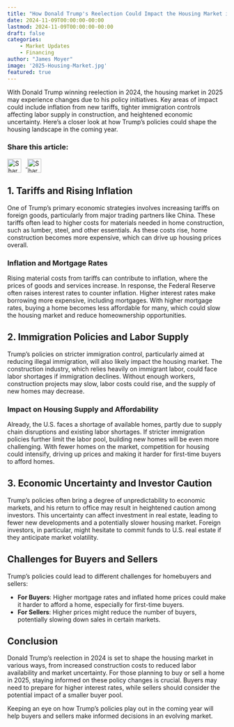 ```yaml
---
title: "How Donald Trump's Reelection Could Impact the Housing Market in 2025"
date: 2024-11-09T00:00:00-00:00
lastmod: 2024-11-09T00:00:00-00:00
draft: false
categories:
    - Market Updates
    - Financing
author: "James Moyer"
image: '2025-Housing-Market.jpg'
featured: true
---
```


With Donald Trump winning reelection in 2024, the housing market in 2025 may experience changes due to his policy initiatives. Key areas of impact could include inflation from new tariffs, tighter immigration controls affecting labor supply in construction, and heightened economic uncertainty. Here’s a closer look at how Trump’s policies could shape the housing landscape in the coming year.

<!-- Social Share Buttons -->
<div style="margin-top: 20px;">
    <h3>Share this article:</h3>
    <a href="https://www.facebook.com/sharer/sharer.php?u={{ .Permalink }}" target="_blank">
        <img src="https://cdn-icons-png.flaticon.com/512/145/145802.png" alt="Share on Facebook" width="32" height="32" style="vertical-align: middle; margin-right: 10px;">
    </a>
    <a href="https://www.linkedin.com/shareArticle?mini=true&url={{ .Permalink }}&title={{ .Title }}" target="_blank">
        <img src="https://cdn-icons-png.flaticon.com/512/145/145807.png" alt="Share on LinkedIn" width="32" height="32" style="vertical-align: middle;">
    </a>
</div>

## 1. Tariffs and Rising Inflation

One of Trump’s primary economic strategies involves increasing tariffs on foreign goods, particularly from major trading partners like China. These tariffs often lead to higher costs for materials needed in home construction, such as lumber, steel, and other essentials. As these costs rise, home construction becomes more expensive, which can drive up housing prices overall.

### Inflation and Mortgage Rates
Rising material costs from tariffs can contribute to inflation, where the prices of goods and services increase. In response, the Federal Reserve often raises interest rates to counter inflation. Higher interest rates make borrowing more expensive, including mortgages. With higher mortgage rates, buying a home becomes less affordable for many, which could slow the housing market and reduce homeownership opportunities.

## 2. Immigration Policies and Labor Supply

Trump’s policies on stricter immigration control, particularly aimed at reducing illegal immigration, will also likely impact the housing market. The construction industry, which relies heavily on immigrant labor, could face labor shortages if immigration declines. Without enough workers, construction projects may slow, labor costs could rise, and the supply of new homes may decrease. 

### Impact on Housing Supply and Affordability
Already, the U.S. faces a shortage of available homes, partly due to supply chain disruptions and existing labor shortages. If stricter immigration policies further limit the labor pool, building new homes will be even more challenging. With fewer homes on the market, competition for housing could intensify, driving up prices and making it harder for first-time buyers to afford homes.

## 3. Economic Uncertainty and Investor Caution

Trump’s policies often bring a degree of unpredictability to economic markets, and his return to office may result in heightened caution among investors. This uncertainty can affect investment in real estate, leading to fewer new developments and a potentially slower housing market. Foreign investors, in particular, might hesitate to commit funds to U.S. real estate if they anticipate market volatility. 

## Challenges for Buyers and Sellers

Trump’s policies could lead to different challenges for homebuyers and sellers:

- **For Buyers**: Higher mortgage rates and inflated home prices could make it harder to afford a home, especially for first-time buyers.
- **For Sellers**: Higher prices might reduce the number of buyers, potentially slowing down sales in certain markets.

## Conclusion

Donald Trump’s reelection in 2024 is set to shape the housing market in various ways, from increased construction costs to reduced labor availability and market uncertainty. For those planning to buy or sell a home in 2025, staying informed on these policy changes is crucial. Buyers may need to prepare for higher interest rates, while sellers should consider the potential impact of a smaller buyer pool.

Keeping an eye on how Trump’s policies play out in the coming year will help buyers and sellers make informed decisions in an evolving market.

